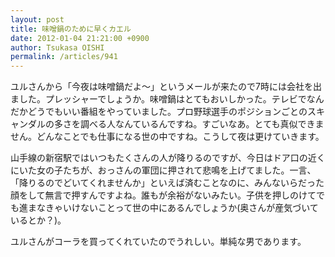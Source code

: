 ```yaml
---
layout: post
title: 味噌鍋のために早くカエル
date: 2012-01-04 21:21:00 +0900
author: Tsukasa OISHI
permalink: /articles/941
---
```


ユルさんから「今夜は味噌鍋だよ～」というメールが来たので7時には会社を出ました。プレッシャーでしょうか。味噌鍋はとてもおいしかった。テレビでなんだかどうでもいい番組をやっていました。プロ野球選手のポジションごとのスキャンダルの多さを調べる人なんているんですね。すごいなあ。とても真似できません。どんなことでも仕事になる世の中ですね。こうして夜は更けていきます。

山手線の新宿駅ではいつもたくさんの人が降りるのですが、今日はドア口の近くにいた女の子たちが、おっさんの軍団に押されて悲鳴を上げてました。一言、「降りるのでどいてくれませんか」といえば済むことなのに、みんないらだった顔をして無言で押すんですよね。誰もが余裕がないみたい。子供を押しのけてでも進まなきゃいけないことって世の中にあるんでしょうか(奥さんが産気づいているとか？)。

ユルさんがコーラを買ってくれていたのでうれしい。単純な男であります。

